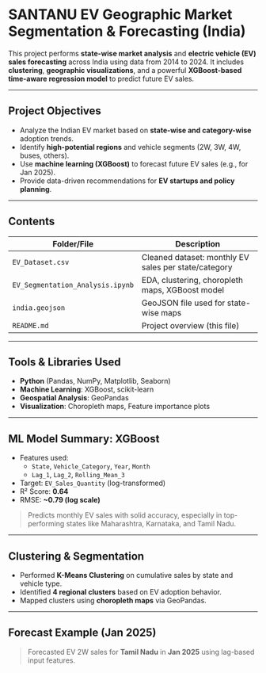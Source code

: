 
# SANTANU EV Geographic Market Segmentation & Forecasting (India)

This project performs **state-wise market analysis** and **electric vehicle (EV) sales forecasting** across India using data from 2014 to 2024. It includes **clustering**, **geographic visualizations**, and a powerful **XGBoost-based time-aware regression model** to predict future EV sales.

---

## Project Objectives

- Analyze the Indian EV market based on **state-wise and category-wise** adoption trends.
- Identify **high-potential regions** and vehicle segments (2W, 3W, 4W, buses, others).
- Use **machine learning (XGBoost)** to forecast future EV sales (e.g., for Jan 2025).
- Provide data-driven recommendations for **EV startups and policy planning**.

---

## Contents

| Folder/File                  | Description                                 |
|-----------------------------|---------------------------------------------|
| `EV_Dataset.csv`            | Cleaned dataset: monthly EV sales per state/category |
| `EV_Segmentation_Analysis.ipynb` | EDA, clustering, choropleth maps, XGBoost model |
| `india.geojson`             | GeoJSON file used for state-wise maps       |
| `README.md`                 | Project overview (this file)                |

---

##  Tools & Libraries Used

- **Python** (Pandas, NumPy, Matplotlib, Seaborn)
- **Machine Learning**: XGBoost, scikit-learn
- **Geospatial Analysis**: GeoPandas
- **Visualization**: Choropleth maps, Feature importance plots

---

##  ML Model Summary: XGBoost

- Features used:
  - `State`, `Vehicle_Category`, `Year`, `Month`
  - `Lag_1`, `Lag_2`, `Rolling_Mean_3`
- Target: `EV_Sales_Quantity` (log-transformed)
- R² Score: **0.64**
- RMSE: **~0.79 (log scale)**

> Predicts monthly EV sales with solid accuracy, especially in top-performing states like Maharashtra, Karnataka, and Tamil Nadu.

---

##  Clustering & Segmentation

- Performed **K-Means Clustering** on cumulative sales by state and vehicle type.
- Identified **4 regional clusters** based on EV adoption behavior.
- Mapped clusters using **choropleth maps** via GeoPandas.

---

##  Forecast Example (Jan 2025)

> Forecasted EV 2W sales for **Tamil Nadu** in **Jan 2025** using lag-based input features.

